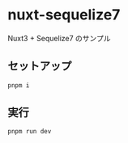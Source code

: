 # nuxt-sequelize7

Nuxt3 + Sequelize7 のサンプル

## セットアップ

```bash
pnpm i
```

## 実行

```bash
pnpm run dev
```
